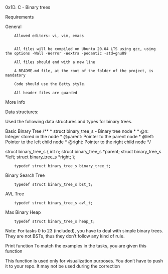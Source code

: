 0x1D. C - Binary trees

Requirements

General

        Allowed editors: vi, vim, emacs


        All files will be compiled on Ubuntu 20.04 LTS using gcc, using the options -Wall -Werror -Wextra -pedantic -std=gnu89

        All files should end with a new line

        A README.md file, at the root of the folder of the project, is mandatory

        Code should use the Betty style.
        
        All header files are guarded

More Info

Data structures:

Used the following data structures and types for binary trees.

  Basic Binary Tree
        /**
        * struct binary_tree_s - Binary tree node
        *
        * @n: Integer stored in the node
        * @parent: Pointer to the parent node
        * @left: Pointer to the left child node
        * @right: Pointer to the right child node
        */

   struct binary_tree_s
        {
        int n;
        struct binary_tree_s *parent;
        struct binary_tree_s *left;
        struct binary_tree_s *right;
        };

        typedef struct binary_tree_s binary_tree_t;

Binary Search Tree

        typedef struct binary_tree_s bst_t;

AVL Tree

        typedef struct binary_tree_s avl_t;

Max Binary Heap

        typedef struct binary_tree_s heap_t;

Note: For tasks 0 to 23 (included), you have to deal with simple binary trees. They are not BSTs, thus they don’t follow any kind of rule.

Print function
To match the examples in the tasks, you are given this function

This function is used only for visualization purposes. You don’t have to push it to your repo. It may not be used during the correction
